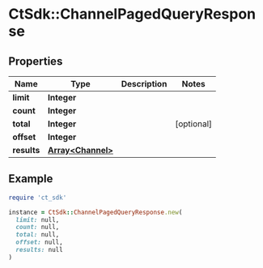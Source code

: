 # CtSdk::ChannelPagedQueryResponse

## Properties

| Name | Type | Description | Notes |
| ---- | ---- | ----------- | ----- |
| **limit** | **Integer** |  |  |
| **count** | **Integer** |  |  |
| **total** | **Integer** |  | [optional] |
| **offset** | **Integer** |  |  |
| **results** | [**Array&lt;Channel&gt;**](Channel.md) |  |  |

## Example

```ruby
require 'ct_sdk'

instance = CtSdk::ChannelPagedQueryResponse.new(
  limit: null,
  count: null,
  total: null,
  offset: null,
  results: null
)
```

